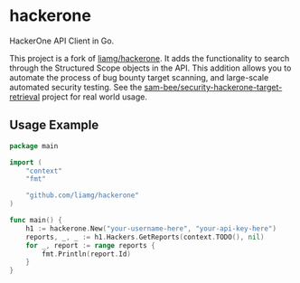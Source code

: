 # hackerone

HackerOne API Client in Go.

This project is a fork of [liamg/hackerone](https://github.com/liamg/hackerone/). It adds the functionality to search through the Structured
Scope objects in the API. This addition allows you to automate the process of bug bounty target scanning, and large-scale automated security
testing. See the [sam-bee/security-hackerone-target-retrieval](https://github.com/sam-bee/security-hackerone-target-retrieval) project for real world usage.

## Usage Example

```go
package main

import (
	"context"
	"fmt"

	"github.com/liamg/hackerone"
)

func main() {
	h1 := hackerone.New("your-username-here", "your-api-key-here")
	reports, _, _ := h1.Hackers.GetReports(context.TODO(), nil)
	for _, report := range reports {
		fmt.Println(report.Id)
	}
}
```
